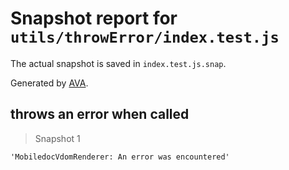 # Snapshot report for `utils/throwError/index.test.js`

The actual snapshot is saved in `index.test.js.snap`.

Generated by [AVA](https://ava.li).

## throws an error when called

> Snapshot 1

    'MobiledocVdomRenderer: An error was encountered'
